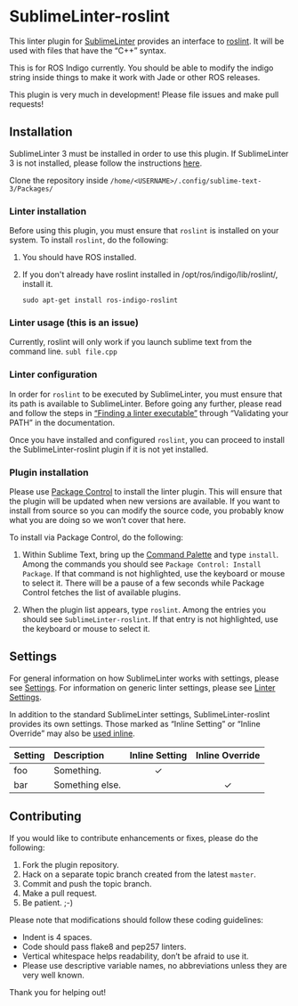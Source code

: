 SublimeLinter-roslint
================================

This linter plugin for [SublimeLinter][docs] provides an interface to [roslint](http://wiki.ros.org/roslint). It will be used with files that have the “C++” syntax.

This is for ROS Indigo currently.  You should be able to modify the indigo string inside things to make it work with Jade or other ROS releases. 

This plugin is very much in development!  Please file issues and make pull requests!
## Installation
SublimeLinter 3 must be installed in order to use this plugin. If SublimeLinter 3 is not installed, please follow the instructions [here][installation].

Clone the repository inside `/home/<USERNAME>/.config/sublime-text-3/Packages/`

### Linter installation
Before using this plugin, you must ensure that `roslint` is installed on your system. To install `roslint`, do the following:

1. You should have ROS installed.

2. If you don't already have roslint installed in /opt/ros/indigo/lib/roslint/, install it.
   ```
   sudo apt-get install ros-indigo-roslint
   ```
### Linter usage (this is an issue)
Currently, roslint will only work if you launch sublime text from the command line.
`subl file.cpp`

### Linter configuration
In order for `roslint` to be executed by SublimeLinter, you must ensure that its path is available to SublimeLinter. Before going any further, please read and follow the steps in [“Finding a linter executable”](http://sublimelinter.readthedocs.org/en/latest/troubleshooting.html#finding-a-linter-executable) through “Validating your PATH” in the documentation.

Once you have installed and configured `roslint`, you can proceed to install the SublimeLinter-roslint plugin if it is not yet installed.

### Plugin installation
Please use [Package Control][pc] to install the linter plugin. This will ensure that the plugin will be updated when new versions are available. If you want to install from source so you can modify the source code, you probably know what you are doing so we won’t cover that here.

To install via Package Control, do the following:

1. Within Sublime Text, bring up the [Command Palette][cmd] and type `install`. Among the commands you should see `Package Control: Install Package`. If that command is not highlighted, use the keyboard or mouse to select it. There will be a pause of a few seconds while Package Control fetches the list of available plugins.

1. When the plugin list appears, type `roslint`. Among the entries you should see `SublimeLinter-roslint`. If that entry is not highlighted, use the keyboard or mouse to select it.

## Settings
For general information on how SublimeLinter works with settings, please see [Settings][settings]. For information on generic linter settings, please see [Linter Settings][linter-settings].

In addition to the standard SublimeLinter settings, SublimeLinter-roslint provides its own settings. Those marked as “Inline Setting” or “Inline Override” may also be [used inline][inline-settings].

|Setting|Description|Inline Setting|Inline Override|
|:------|:----------|:------------:|:-------------:|
|foo|Something.|&#10003;| |
|bar|Something else.| |&#10003;|

## Contributing
If you would like to contribute enhancements or fixes, please do the following:

1. Fork the plugin repository.
1. Hack on a separate topic branch created from the latest `master`.
1. Commit and push the topic branch.
1. Make a pull request.
1. Be patient.  ;-)

Please note that modifications should follow these coding guidelines:

- Indent is 4 spaces.
- Code should pass flake8 and pep257 linters.
- Vertical whitespace helps readability, don’t be afraid to use it.
- Please use descriptive variable names, no abbreviations unless they are very well known.

Thank you for helping out!

[docs]: http://sublimelinter.readthedocs.org
[installation]: http://sublimelinter.readthedocs.org/en/latest/installation.html
[locating-executables]: http://sublimelinter.readthedocs.org/en/latest/usage.html#how-linter-executables-are-located
[pc]: https://sublime.wbond.net/installation
[cmd]: http://docs.sublimetext.info/en/sublime-text-3/extensibility/command_palette.html
[settings]: http://sublimelinter.readthedocs.org/en/latest/settings.html
[linter-settings]: http://sublimelinter.readthedocs.org/en/latest/linter_settings.html
[inline-settings]: http://sublimelinter.readthedocs.org/en/latest/settings.html#inline-settings
